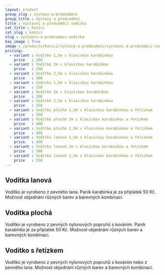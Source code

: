 ```yaml
---
layout: product
group_slug : vystavy-a-predvadeni
group_title : Výstavy a předvádění
title : Výstavní a předváděcí vodítka
cat_title : Koníci
cat_slug : konici
slug : vystavni-a-predvadeci-voditka
has_image : True
image : /products/konici/vystavy-a-predvadeni/vystavni-a-predvadeci-voditka.jpg
pricing:
  - variant : Vodítko 1,5m s klasickou karabinkou
    price   : 200
  - variant : Vodítko 2m s klasickou karabinkou
    price   : 250
  - variant : Vodítko 2,5m s klasickou karabinkou
    price   : 300
  - variant : Vodítko 1,5m s klasickou karabinkou
    price   : 150
  - variant : Vodítko 2m s klasickou karabinkou
    price   : 200
  - variant : Vodítko 2,5m s klasickou karabinkou
    price   : 250
  - variant : Vodítko ploché 1,5m s klasickou karabinkou a řetízkem
    price   : 350
  - variant : Vodítko ploché 2m s klasickou karabinkou a řetízkem
    price   : 400
  - variant : Vodítko ploché 2,5m s klasickou karabinkou a řetízkem
    price   : 450
  - variant : Vodítko lanové 1,5m s klasickou karabinkou a řetízkem
    price   : 450
  - variant : Vodítko lanové 2m s klasickou karabinkou a řetízkem
    price   : 500
  - variant : Vodítko lanové 2,5m s klasickou karabinkou a řetízkem
    price   : 550
---
```


Vodítka lanová
--------------

Vodítko je vyrobeno z pevného lana.
Panik karabinka je za příplatek 50&nbsp;Kč. 
Možnost objednání různých barev a barevných kombinací. 

Vodítka plochá
--------------

Vodítko je vyrobeno z pevných nylonových popruhů s kováním.
Panik karabinka je za příplatek 50&nbsp;Kč. 
Možnost objednání různých barev a barevných kombinací.

Vodítko s řetízkem
------------------

Vodítko je vyrobeno z pevných nylonových popruhů s kováním nebo z pevného lana. 
Možnost objednání různých barev a barevných kombinací.

